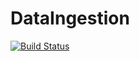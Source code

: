 # DataIngestion

[![Build Status](https://github.com/LimenResearch/DataIngestion.jl/actions/workflows/CI.yml/badge.svg?branch=main)](https://github.com/LimenResearch/DataIngestion.jl/actions/workflows/CI.yml?query=branch%3Amain)
